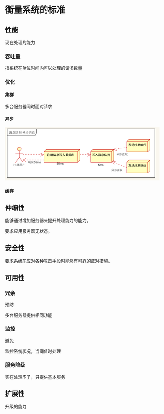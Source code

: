 # 衡量系统的标准

## 性能

现在处理的能力

### 吞吐量

指系统在单位时间内可以处理的请求数量

### 优化

#### 集群

多台服务器同时面对请求

#### 异步

![](pics/20190328150545.png)

#### 缓存

## 伸缩性

能够通过增加服务器来提升处理能力的能力。

要求应用服务器无状态。

## 安全性

要求系统在应对各种攻击手段时能够有可靠的应对措施。

## 可用性

### 冗余

预防

多台服务器提供相同功能

### 监控

避免

监控系统状况，当阈值时处理

### 服务降级

实在处理不了，只提供基本服务

## 扩展性

升级的能力


